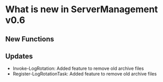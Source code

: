 # What is new in ServerManagement v0.6

## New Functions

## Updates

- Invoke-LogRotation: Added feature to remove old archive files
- Register-LogRotationTask: Added feature to remove old archive files
